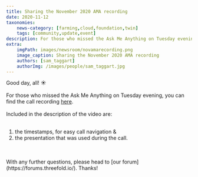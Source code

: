 ```yaml
---
title: Sharing the November 2020 AMA recording
date: 2020-11-12
taxonomies:
    news-category: [farming,cloud,foundation,twin]
    tags: [community,update,event]
description: For those who missed the Ask Me Anything on Tuesday evening, you can find the call recording within!
extra:
    imgPath: images/newsroom/novamarecording.png
    image_caption: Sharing the November 2020 AMA recording
    authors: [sam_taggart]
    authorImg: /images/people/sam_taggart.jpg
---
```


Good day, all! ☀️
<br/>
<br/>
For those who missed the Ask Me Anything on Tuesday evening, you can find the call recording [here](https://www.youtube.com/watch?v=5rxVgwnnFpQ).
<br/>
<br/>
Included in the description of the video are:
<br/>
<br/>
1. the timestamps, for easy call navigation &
2. the presentation that was used during the call.
<br/>
<br/>
With any further questions, please head to [our forum](https://forums.threefold.io/). Thanks!

